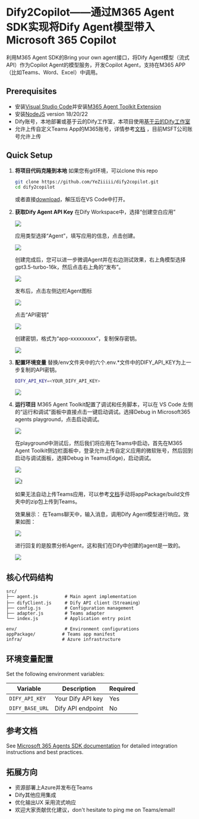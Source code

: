 # Dify2Copilot——通过M365 Agent SDK实现将Dify Agent模型带入Microsoft 365 Copilot

利用M365 Agent SDK的Bring your own agent接口，将Dify Agent模型（流式API）作为Copilot Agent的模型服务，开发Copilot Agent，支持在M365 APP（比如Teams、Word、Excel）中调用。

## Prerequisites

- 安装[Visual Studio Code](https://code.visualstudio.com/Download)并安装[M365 Agent Toolkit Extension](https://learn.microsoft.com/en-us/microsoftteams/platform/toolkit/install-agents-toolkit?tabs=vscode)
- 安装[NodeJS](https://nodejs.org/) version 18/20/22
- Dify账号，本地部署或基于云的Dify工作室，本项目使用[基于云的Dify工作室](https://cloud.dify.ai/apps)
- 允许上传自定义Teams App的M365账号，详情参考[文档](https://learn.microsoft.com/en-us/microsoftteams/platform/toolkit/tools-prerequisites#verify-custom-app-upload-permission) ，目前MSFT公司账号允许上传

## Quick Setup


1. **将项目代码克隆到本地**
   如果您有git环境，可以clone this repo
   ```bash
   git clone https://github.com/YeZiiiii/dify2copilot.git
   cd dify2copilot
   ```
    或者直接[download](https://github.com/YeZiiiii/dify2copilot/archive/refs/heads/main.zip)，解压后在VS Code中打开。

2. **获取Dify Agent API Key**
   在Dify Workspace中，选择“创建空白应用”

   ![](img/1.png)

   应用类型选择“Agent”，填写应用的信息，点击创建。

   ![](img/2.png)

   创建完成后，您可以进一步微调Agent并在右边测试效果，右上角模型选择gpt3.5-turbo-16k，然后点击右上角的“发布”。

   ![](img/3.png)


   发布后，点击左侧边栏Agent图标

   ![](img/4.png)

   点击“API密钥”

   ![](img/5.png)

   创建密钥，格式为“app-xxxxxxxxx”，复制保存密钥。

   ![](img/6.png)

3. **配置环境变量**
   替换/env文件夹中的六个.env.*文件中的DIFY_API_KEY为上一步复制的API密钥。
   ```bash
   DIFY_API_KEY=<YOUR_DIFY_API_KEY>
   ```
   ![](img/7.png)

4. **运行项目**
   M365 Agent Toolkit配置了调试和任务脚本，可以在 VS Code 左侧的“运行和调试”面板中直接点击一键启动调试。选择Debug in Microsoft365 agents playground，点击启动调试。

   ![](img/8.png)

   在playground中测试后，然后我们将应用在Teams中启动，首先在M365 Agent Toolkit侧边栏面板中，登录允许上传自定义应用的微软账号，然后回到启动与调试面板，选择Debug in Teams(Edge)，启动调试。

   ![](img/9.png)

   ![](img/10.png)!

   如果无法自动上传Teams应用，可以参考[文档](https://learn.microsoft.com/en-us/microsoftteams/platform/concepts/deploy-and-publish/apps-upload#upload-your-app)手动将appPackage/build文件夹中的zip包上传到Teams。


   效果展示： 在Teams聊天中，输入消息，调用Dify Agent模型进行响应。效果如图：

   ![](img/11.png)

   进行回复的是股票分析Agent，这和我们在Dify中创建的agent是一致的。

   ![](img/12.png)
## 核心代码结构

```
src/
├── agent.js          # Main agent implementation
├── difyClient.js     # Dify API client（Streaming）
├── config.js         # Configuration management
├── adapter.js        # Teams adapter
└── index.js          # Application entry point

env/                  # Environment configurations
appPackage/          # Teams app manifest
infra/               # Azure infrastructure
```

## 环境变量配置
Set the following environment variables:

| Variable | Description | Required |
|----------|-------------|----------|
| `DIFY_API_KEY` | Your Dify API key | Yes |
| `DIFY_BASE_URL` | Dify API endpoint | No |

## 参考文档

See [Microsoft 365 Agents SDK documentation](https://learn.microsoft.com/en-us/microsoft-365/agents-sdk/) for detailed integration instructions and best practices.

## 拓展方向

- 资源部署上Azure并发布在Teams
- Dify其他应用集成
- 优化输出UX 采用流式响应
- 欢迎大家贡献优化建议，don't hesitate to ping me on Teams/email!

